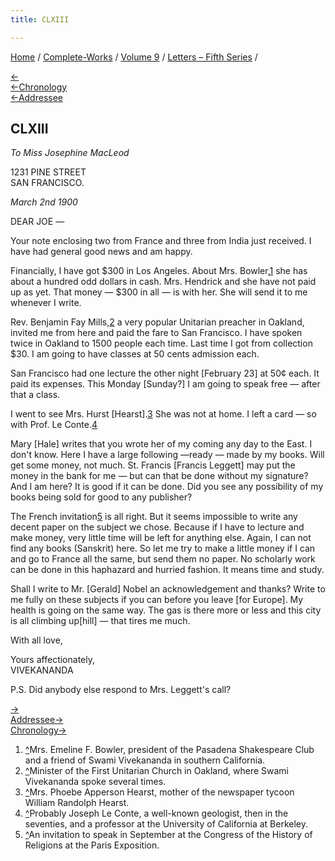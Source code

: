 ```yaml
---
title: CLXIII

---
```

<div>

[Home](../../../index.htm) / [Complete-Works](../../complete_works.htm)
/ [Volume 9](../volume_9_contents.htm) / [Letters – Fifth
Series](letters_fifth_series_contents.htm) /

[←](162_margo.htm)  
[←Chronology](../../volume_8/epistles_fourth_series/157_mary.htm)  
[←Addressee](../../volume_8/epistles_fourth_series/138_joe.htm)

## CLXIII

*To Miss Josephine MacLeod*

1231 PINE STREET  
SAN FRANCISCO.

*March 2nd 1900*

DEAR JOE —

Your note enclosing two from France and three from India just received.
I have had general good news and am happy.

Financially, I have got $300 in Los Angeles. About Mrs. Bowler,[1](#fn1)
she has about a hundred odd dollars in cash. Mrs. Hendrick and she have
not paid up as yet. That money — $300 in all — is with her. She will
send it to me whenever I write.

Rev. Benjamin Fay Mills,[2](#fn2) a very popular Unitarian preacher in
Oakland, invited me from here and paid the fare to San Francisco. I have
spoken twice in Oakland to 1500 people each time. Last time I got from
collection $30. I am going to have classes at 50 cents admission each.

San Francisco had one lecture the other night \[February 23\] at 50¢
each. It paid its expenses. This Monday \[Sunday?\] I am going to speak
free — after that a class.

I went to see Mrs. Hurst \[Hearst\].[3](#fn3) She was not at home. I
left a card — so with Prof. Le Conte.[4](#fn4)

Mary \[Hale\] writes that you wrote her of my coming any day to the
East. I don't know. Here I have a large following —ready — made by my
books. Will get some money, not much. St. Francis \[Francis Leggett\]
may put the money in the bank for me — but can that be done without my
signature? And I am here? It is good if it can be done. Did you see any
possibility of my books being sold for good to any publisher?

The French invitation[5](#fn5) is all right. But it seems impossible to
write any decent paper on the subject we chose. Because if I have to
lecture and make money, very little time will be left for anything else.
Again, I can not find any books (Sanskrit) here. So let me try to make a
little money if I can and go to France all the same, but send them no
paper. No scholarly work can be done in this haphazard and hurried
fashion. It means time and study.

Shall I write to Mr. \[Gerald\] Nobel an acknowledgement and thanks?
Write to me fully on these subjects if you can before you leave \[for
Europe\]. My health is going on the same way. The gas is there more or
less and this city is all climbing up\[hill\] — that tires me much.

With all love,

Yours affectionately,  
VIVEKANANDA

P.S. Did anybody else respond to Mrs. Leggett's call?

[→](164_christina.htm)  
[Addressee→](../../volume_8/epistles_fourth_series/160_joe.htm)  
[Chronology→](../../volume_6/epistles_second_series/155_nivedita.htm)

</div>

1.  [^](#fn1_1)Mrs. Emeline F. Bowler, president of the Pasadena
    Shakespeare Club and a friend of Swami Vivekananda in southern
    California.
2.  [^](#fn2_1)Minister of the First Unitarian Church in Oakland, where
    Swami Vivekananda spoke several times.
3.  [^](#fn3_1)Mrs. Phoebe Apperson Hearst, mother of the newspaper
    tycoon William Randolph Hearst.
4.  [^](#fn4_1)Probably Joseph Le Conte, a well-known geologist, then in
    the seventies, and a professor at the University of California at
    Berkeley.
5.  [^](#fn5_1)An invitation to speak in September at the Congress of
    the History of Religions at the Paris Exposition.
